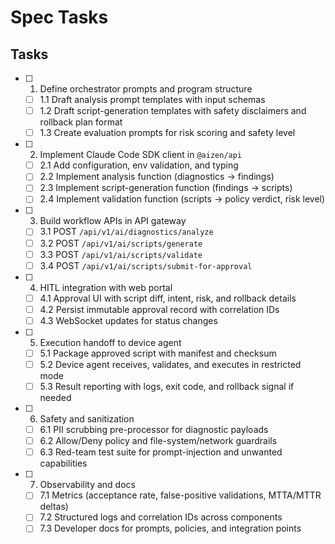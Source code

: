 # Spec Tasks

## Tasks

- [ ] 1. Define orchestrator prompts and program structure
  - [ ] 1.1 Draft analysis prompt templates with input schemas
  - [ ] 1.2 Draft script-generation templates with safety disclaimers and rollback plan format
  - [ ] 1.3 Create evaluation prompts for risk scoring and safety level

- [ ] 2. Implement Claude Code SDK client in `@aizen/api`
  - [ ] 2.1 Add configuration, env validation, and typing
  - [ ] 2.2 Implement analysis function (diagnostics → findings)
  - [ ] 2.3 Implement script-generation function (findings → scripts)
  - [ ] 2.4 Implement validation function (scripts → policy verdict, risk level)

- [ ] 3. Build workflow APIs in API gateway
  - [ ] 3.1 POST `/api/v1/ai/diagnostics/analyze`
  - [ ] 3.2 POST `/api/v1/ai/scripts/generate`
  - [ ] 3.3 POST `/api/v1/ai/scripts/validate`
  - [ ] 3.4 POST `/api/v1/ai/scripts/submit-for-approval`

- [ ] 4. HITL integration with web portal
  - [ ] 4.1 Approval UI with script diff, intent, risk, and rollback details
  - [ ] 4.2 Persist immutable approval record with correlation IDs
  - [ ] 4.3 WebSocket updates for status changes

- [ ] 5. Execution handoff to device agent
  - [ ] 5.1 Package approved script with manifest and checksum
  - [ ] 5.2 Device agent receives, validates, and executes in restricted mode
  - [ ] 5.3 Result reporting with logs, exit code, and rollback signal if needed

- [ ] 6. Safety and sanitization
  - [ ] 6.1 PII scrubbing pre-processor for diagnostic payloads
  - [ ] 6.2 Allow/Deny policy and file-system/network guardrails
  - [ ] 6.3 Red-team test suite for prompt-injection and unwanted capabilities

- [ ] 7. Observability and docs
  - [ ] 7.1 Metrics (acceptance rate, false-positive validations, MTTA/MTTR deltas)
  - [ ] 7.2 Structured logs and correlation IDs across components
  - [ ] 7.3 Developer docs for prompts, policies, and integration points
